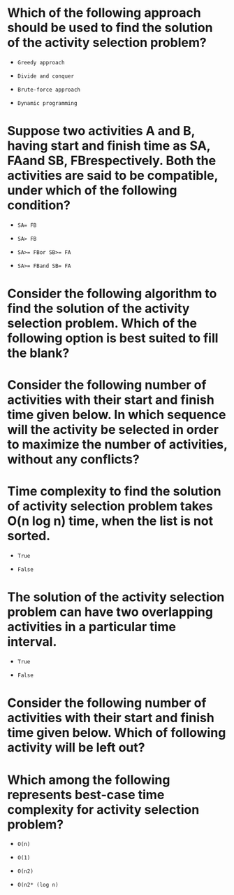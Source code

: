 # Which of the following approach should be used to find the solution of the activity selection problem?

* ```
  Greedy approach
  ```

- ```
  Divide and conquer
  ```

- ```
  Brute-force approach
  ```

- ```
  Dynamic programming
  ```

# Suppose two activities A and B, having start and finish time as SA, FAand SB, FBrespectively. Both the activities are said to be compatible, under which of the following condition?

- ```
  SA= FB
  ```

- ```
  SA> FB
  ```

* ```
  SA>= FBor SB>= FA
  ```

- ```
  SA>= FBand SB= FA
  ```

# Consider the following algorithm to find the solution of the activity selection problem. Which of the following option is best suited to fill the blank?

# Consider the following number of activities with their start and finish time given below. In which sequence will the activity be selected in order to maximize the number of activities, without any conflicts?

# Time complexity to find the solution of activity selection problem takes O(n log n) time, when the list is not sorted.

* ```
  True
  ```

- ```
  False
  ```

# The solution of the activity selection problem can have two overlapping activities in a particular time interval.

- ```
  True
  ```

* ```
  False
  ```

# Consider the following number of activities with their start and finish time given below. Which of following activity will be left out?

# Which among the following represents best-case time complexity for activity selection problem?

* ```
  O(n)
  ```

- ```
  O(1)
  ```

- ```
  O(n2)
  ```

- ```
  O(n2* (log n)
  ```

